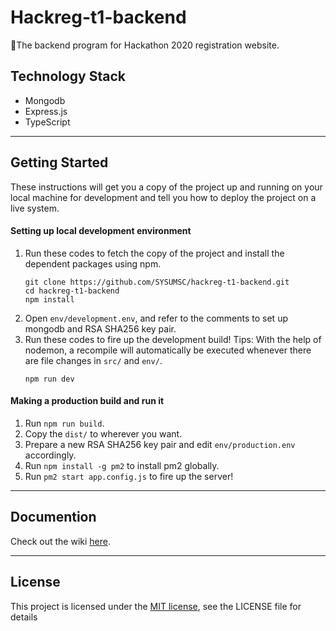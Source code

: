 # Hackreg-t1-backend
🤟The backend program for Hackathon 2020 registration website.

## Technology Stack
- Mongodb
- Express.js
- TypeScript

---

## Getting Started

These instructions will get you a copy of the project up and running on your local machine for development and tell you how to deploy the project on a live system.

#### Setting up local development environment
1. Run these codes to fetch the copy of the project and install the dependent packages using npm.
    ```
    git clone https://github.com/SYSUMSC/hackreg-t1-backend.git
    cd hackreg-t1-backend
    npm install
    ```
2. Open `env/development.env`, and refer to the comments to set up mongodb and RSA SHA256 key pair.
3. Run these codes to fire up the development build! Tips: With the help of nodemon, a recompile will automatically be executed whenever there are file changes in `src/` and `env/`.
    ```
    npm run dev
    ```

#### Making a production build and run it
1. Run `npm run build`.
2. Copy the `dist/` to wherever you want.
3. Prepare a new RSA SHA256 key pair and edit `env/production.env` accordingly.
4. Run `npm install -g pm2` to install pm2 globally.
5. Run `pm2 start app.config.js` to fire up the server!

---

## Documention
Check out the wiki [here](https://github.com/SYSUMSC/hackreg-t1-backend/wiki/).

---

## License
This project is licensed under the [MIT license](https://opensource.org/licenses/mit-license.php), see the LICENSE file for details
